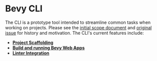 # Bevy CLI

The CLI is a prototype tool intended to streamline common tasks when working on projects. Please see the [initial scope document] and [original issue] for history and motivation. The CLI's current features include:

- [**Project Scaffolding**](scaffolding.md)
- [**Build and running Bevy Web Apps**](web.md)
- [**Linter Integration**](linter.md)

[initial scope document]: https://hackmd.io/cCHAfbtaSviU_MDnbNHKxg
[original issue]: https://github.com/bevyengine/bevy/issues/436
